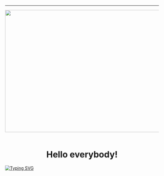 ---
<div align="center">
  <img src="https://media3.giphy.com/media/l46Cy1rHbQ92uuLXa/giphy.gif" width="600" height="400"/>
</div> <br>
<h1 align="center">Hello everybody!</h1>
<a href="https://git.io/typing-svg"><img src="https://readme-typing-svg.herokuapp.com?font=Fira+Code&pause=1000&color=3363F7&width=435&lines=Intern+Data+Scientist" alt="Typing SVG" /></a>
